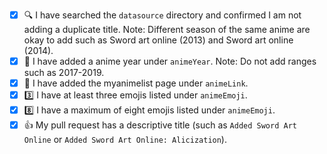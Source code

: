<!-- You must fill out this to do list for your pull request to be accepted.  If you are adding a new anime list, please follow the checklist below. Place an [x] (get rid of any spaces) inside each square as you complete each item. This is just to help you double check for any errors that might come up. 🙂 If this pull request is to address something other than adding shows or movies, please delete the text below and write your own description on what you have changed/added to the project. -->

- [x] 🔍 I have searched the `datasource` directory and confirmed I am not adding a duplicate title. Note: Different season of the same anime are okay to add such as Sword art online (2013) and Sword art online (2014).
- [x] 🌻 I have added a anime year under `animeYear`. Note: Do not add ranges such as 2017-2019.
- [x] 🔗 I have added the myanimelist page under `animeLink`.
- [x] 3️⃣ I have at least three emojis listed under `animeEmoji`.
- [x] 8️⃣ I have a maximum of eight emojis listed under `animeEmoji`.
- [x] 👍 My pull request has a descriptive title (such as `Added Sword Art Online` or `Added Sword Art Online: Alicization`).

<!-- 👋 If this pull request closes an issue, add Closes #--- to the bottom of the pull request (replace the --- with the issue number). -->

<!-- 👋 If you would like me to Tweet about your contribution, add your Twitter handle to the bottom of this pull request. I will tweet a short summary and a screenshot of what you added. Example tweet: Congrats to @iqbalsyaa for contributing to Animoji with their first ever pull request! 🥳They added Sword art online, one of our favorite anime! 💅-->
